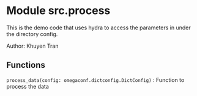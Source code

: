 Module src.process
==================
This is the demo code that uses hydra to access the parameters in under the directory config.

Author: Khuyen Tran

Functions
---------


`process_data(config: omegaconf.dictconfig.DictConfig)`
:   Function to process the data
